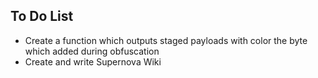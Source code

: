 ## To Do List

- Create a function which outputs staged payloads with color the byte which added during obfuscation
- Create and write Supernova Wiki
